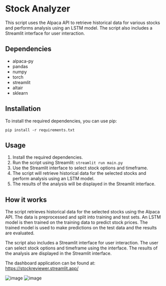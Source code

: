 
# Stock Analyzer

This script uses the Alpaca API to retrieve historical data for various stocks and performs analysis using an LSTM model. The script also includes a Streamlit interface for user interaction.

## Dependencies

- alpaca-py
- pandas
- numpy
- torch
- streamlit
- altair
- sklearn

## Installation

To install the required dependencies, you can use pip:

```
pip install -r requirements.txt
```

## Usage

1. Install the required dependencies.
2. Run the script using Streamlit: `streamlit run main.py`
3. Use the Streamlit interface to select stock options and timeframe.
4. The script will retrieve historical data for the selected stocks and perform analysis using an LSTM model.
5. The results of the analysis will be displayed in the Streamlit interface.

## How it works

The script retrieves historical data for the selected stocks using the Alpaca API. The data is preprocessed and split into training and test sets. An LSTM model is then trained on the training data to predict stock prices. The trained model is used to make predictions on the test data and the results are evaluated.

The script also includes a Streamlit interface for user interaction. The user can select stock options and timeframe using the interface. The results of the analysis are displayed in the Streamlit interface.

The dashboard application can be found at: https://stockreviewer.streamlit.app/


![image](https://github.com/nathandsouza10/stock-analyzer/assets/85251596/5a0a2cfa-2c67-453c-bc90-14cf635f063d)
![image](https://github.com/nathandsouza10/stock-analyzer/assets/85251596/2bc00592-dc82-4ca2-ba67-d7560a758719)

